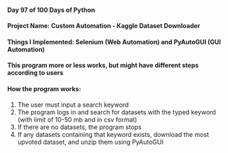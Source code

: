 #### Day 97 of 100 Days of Python
#### Project Name: Custom Automation - Kaggle Dataset Downloader
#### Things I Implemented: Selenium (Web Automation) and PyAutoGUI (GUI Automation)

#### This program more or less works, but might have different steps according to users

#### How the program works:
1. The user must input a search keyword
2. The program logs in and search for datasets with the typed keyword (with limit of 10-50 mb and in csv format)
3. If there are no datasets, the program stops
4. If any datasets containing that keyword exists, download the most upvoted dataset, and unzip them using PyAutoGUI
